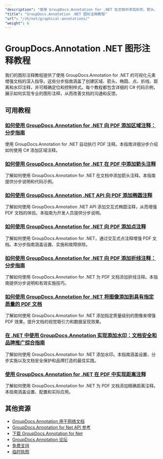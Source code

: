 ```yaml
---
"description": "使用 GroupDocs.Annotation for .NET 在文档中添加形状、箭头、图像和图形元素的完整教程。"
"title": "GroupDocs.Annotation .NET 图形注释教程"
"url": "/zh/net/graphical-annotations/"
"weight": 6
---
```


# GroupDocs.Annotation .NET 图形注释教程

我们的图形注释教程提供了使用 GroupDocs.Annotation for .NET 的可视化元素增强文档的深入指导。这些分步指南涵盖了创建区域、箭头、椭圆、点、折线、距离和水印注释，并可精确定位和控制样式。每个教程都包含详细的 C# 代码示例，展示如何实现专业的图形注释，从而改善文档的沟通和反馈。

## 可用教程

### [如何使用 GroupDocs.Annotation for .NET 向 PDF 添加区域注释：分步指南](./groupdocs-annotation-net-area-pdf/)
使用 GroupDocs.Annotation for .NET 自动执行 PDF 注释。本指南详细分步介绍如何使用 C# 添加区域注释。

### [如何使用 GroupDocs.Annotation for .NET 在 PDF 中添加箭头注释](./add-arrow-annotations-groupdocs-annotation-dotnet/)
了解如何使用 GroupDocs.Annotation for .NET 在文档中添加箭头注释。本指南提供分步说明和代码示例。

### [如何使用 GroupDocs.Annotation .NET API 向 PDF 添加椭圆注释](./add-ellipse-annotation-groupdocs-annotation-dotnet/)
了解如何使用 GroupDocs.Annotation .NET API 添加交互式椭圆注释，从而增强 PDF 文档的体验。本指南为开发人员提供分步说明。

### [如何使用 GroupDocs.Annotation for .NET 向 PDF 添加点注释](./groupdocs-annotation-net-point-annotations-pdf/)
了解如何使用 GroupDocs.Annotation for .NET，通过交互式点注释增强 PDF 文档。本分步指南涵盖设置、实施和故障排除。

### [如何使用 GroupDocs.Annotation for .NET 向 PDF 添加折线注释：分步指南](./polyline-annotation-groupdocs-net-guide/)
了解如何使用 GroupDocs.Annotation for .NET 为 PDF 文档添加折线注释。本指南提供分步说明和有效实施技巧。

### [如何使用 GroupDocs.Annotation for .NET 将图像添加到具有指定质量的 PDF 文档](./add-image-pdf-quality-groupdocs-annotation-net/)
了解如何使用 GroupDocs.Annotation for .NET 添加指定质量级别的图像来增强 PDF 效果。提升文档的视觉吸引力和数据呈现效果。

### [在 .NET 中使用 GroupDocs.Annotation 实现添加水印：文档安全和品牌推广综合指南](./add-watermark-groupdocs-annotation-net-guide/)
了解如何使用 GroupDocs.Annotation for .NET 添加水印。本指南涵盖设置、分步实施以及文档安全保护和品牌打造的最佳实践。

### [使用 GroupDocs.Annotation for .NET 在 PDF 中实现距离注释](./implement-distance-annotations-pdfs-groupdocs-dotnet/)
了解如何使用 GroupDocs.Annotation for .NET 为 PDF 文档添加精确距离注释。本指南涵盖设置、配置和实际应用。

## 其他资源

- [GroupDocs.Annotation 用于网络文档](https://docs.groupdocs.com/annotation/net/)
- [GroupDocs.Annotation for Net API 参考](https://reference.groupdocs.com/annotation/net/)
- [下载 GroupDocs.Annotation for Net](https://releases.groupdocs.com/annotation/net/)
- [GroupDocs.Annotation 论坛](https://forum.groupdocs.com/c/annotation)
- [免费支持](https://forum.groupdocs.com/)
- [临时执照](https://purchase.groupdocs.com/temporary-license/)